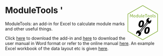 # ModuleTools <img src="docs/img/ModuleTools.png" width="100" align="right">'

ModuleTools: an add-in for Excel to calculate module marks and other useful things.

Click [here](https://github.com/robbriers/moduletools/raw/master/ModuleTools.xlam) to download the add-in and [here](https://github.com/robbriers/moduletools/raw/master/docs/ModuleTools.docx) to download the user manual in Word format or refer to the online manual [here](https://robbriers.github.io/moduletools/). An example Excel workbook of the data layout etc is given [here](https://github.com/robbriers/moduletools/raw/master/ModuleTools_Example_data.xls).
